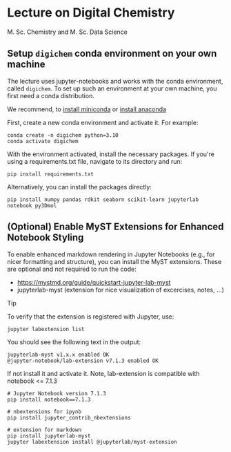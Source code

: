 # Lecture on Digital Chemistry

M. Sc. Chemistry and M. Sc. Data Science

## Setup `digichem` conda environment on your own machine

The lecture uses jupyter-notebooks and works with the conda environment, called `digichem`.
To set up such an environment at your own machine, you first need a conda distribution.

We recommend, to [install miniconda](https://www.anaconda.com/docs/getting-started/miniconda/install) or [install anaconda](https://www.anaconda.com/docs/getting-started/anaconda/install)

First, create a new conda environment and activate it. For example:

```
conda create -n digichem python=3.10
conda activate digichem
```

With the environment activated, install the necessary packages. If you're using a requirements.txt file, navigate to its directory and run:
```
pip install requirements.txt
```

Alternatively, you can install the packages directly:

```
pip install numpy pandas rdkit seaborn scikit-learn jupyterlab notebook py3Dmol
```

## (Optional) Enable MyST Extensions for Enhanced Notebook Styling

To enable enhanced markdown rendering in Jupyter Notebooks (e.g., for nicer formatting and structure), you can install the MyST extensions. These are optional and not required to run the code:

- https://mystmd.org/guide/quickstart-jupyter-lab-myst
- jupyterlab-myst (extension for nice visualization of excercises, notes, ...)


> [!TIP]
> To verify that the extension is registered with Jupyter, use:
> ```
> jupyter labextension list
> ```
> You should see the following text in the output:
> ```
> jupyterlab-myst v1.x.x enabled OK
> @jupyter-notebook/lab-extension v7.1.3 enabled OK
> ```
> If not install it and activate it. Note, lab-extension is compatible with notebook <= 7.1.3
> ```
> # Jupyter Notebook version 7.1.3
> pip install notebook==7.1.3
>
> # nbextensions for ipynb
> pip install jupyter_contrib_nbextensions
>
> # extension for markdown
> pip install jupyterlab-myst
> jupyter labextension install @jupyterlab/myst-extension
> ```
>
